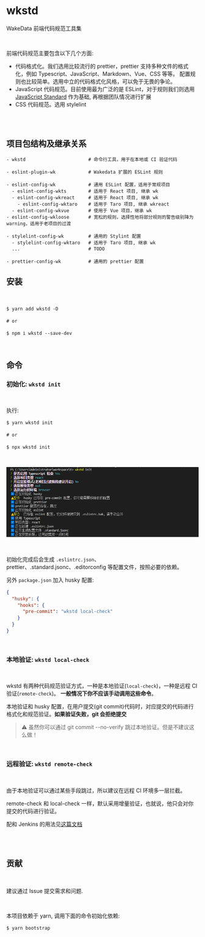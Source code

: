 # wkstd

WakeData 前端代码规范工具集

<br>

前端代码规范主要包含以下几个方面:

- 代码格式化。我们选用比较流行的 prettier，prettier 支持多种文件的格式化，例如 Typescript、JavaScript、Markdown、Vue、CSS 等等。
  配置规则也比较简单。选用中立的代码格式化风格，可以免于无畏的争论。
- JavaScript 代码规范。目前使用最为广泛的是 ESLint，对于规则我们则选用 [JavaScript Standard](https://standardjs.com/readme-zhcn.html#%E6%9C%89%E7%9B%B8%E5%85%B3%E7%9A%84-nodejs-api-%E6%B2%A1) 作为基础, 再根据团队情况进行扩展
- CSS 代码规范。选用 stylelint

<br>
<br>

## 项目包结构及继承关系

```shell
- wkstd                       # 命令行工具，用于在本地或 CI 验证代码

- eslint-plugin-wk            # Wakedata 扩展的 ESLint 规则

- eslint-config-wk            # 通用 ESLint 配置，适用于常规项目
  - eslint-config-wkts        # 适用于 React 项目, 继承 wk
  - eslint-config-wkreact     # 适用于 React 项目, 继承 wk
    - eslint-config-wktaro    # 适用于 Taro 项目, 继承 wkreact
  - eslint-config-wkvue       # 使用于 Vue 项目，继承 wk 
- eslint-config-wkloose       # 宽松的规则，选择性地将部分规则的警告级别降为 warning，适用于老项目的过渡

- stylelint-config-wk         # 通用的 Stylint 配置
  - stylelint-config-wktaro   # 适用于 Taro 项目, 继承 wk
  ...                         # TODO

- prettier-config-wk          # 通用的 prettier 配置
```



## 安装

<br>

```shell
$ yarn add wkstd -D

# or

$ npm i wkstd --save-dev
```

<br>

## 命令

### 初始化:  `wkstd init`

<br>

执行:

```shell
$ yarn wkstd init

# or

$ npx wkstd init
```

<br>

![](./snapshots/init.png)

<br>

初始化完成后会生成 `.eslintrc.json`、prettier、.standard.jsonc、.editorconfig 等配置文件，按照必要的依赖。

另外 `package.json` 加入 husky 配置:

```json
{
  "husky": {
    "hooks": {
      "pre-commit": "wkstd local-check"
    }
  }
}
```

<br>

### 本地验证:  `wkstd local-check`

<br>

wkstd 有两种代码规范验证方式，一种是本地验证(`local-check`)，一种是远程 CI 验证(`remote-check`)。
**一般情况下你不应该手动调用这些命令**。

本地验证和 husky 配置，在用户提交(git commit)代码时，对应提交的代码进行格式化和规范验证。**如果验证失败，git 会拒绝提交**

> ⚠️ 虽然你可以通过 git commit --no-verify 跳过本地验证。但是不建议这么做！


<br>

### 远程验证: `wkstd remote-check`

<br>

由于本地验证可以通过某些手段跳过，所以建议在远程 CI 环境多一层拦截。

remote-check 和 local-check 一样，默认采用增量验证，也就说，他只会对你提交的代码进行验证。

配和 Jenkins 的用法见[这篇文档](https://www.notion.so/Lint-714245be386a42a78120b7711e2c44a5)


<br>
<br>

## 贡献

<br>

建议通过 Issue 提交需求和问题. 

<br>

本项目依赖于 yarn, 调用下面的命令初始化依赖:

```shell
$ yarn bootstrap
```
